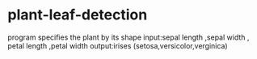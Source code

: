 # plant-leaf-detection
program specifies the plant by its shape 
input:sepal length ,sepal width , petal length ,petal width
output:irises (setosa,versicolor,verginica)
